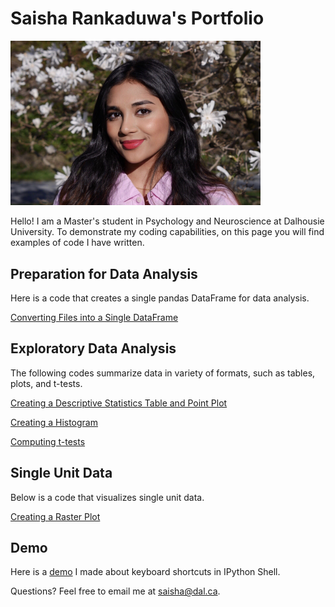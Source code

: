 # Saisha Rankaduwa's Portfolio

<img src="saisha.jpg" alt="saisha" width="400"/>
 <br />

Hello! I am a Master's student in Psychology and Neuroscience at Dalhousie University. To demonstrate my coding capabilities, on this page you will find examples of code I have written.

## Preparation for Data Analysis
Here is a code that creates a single pandas DataFrame for data analysis.

[Converting Files into a Single DataFrame](converting_files_into_a_single_DataFrame.md)

## Exploratory Data Analysis
The following codes summarize data in variety of formats, such as tables, plots, and t-tests. 

[Creating a Descriptive Statistics Table and Point Plot](descriptive_statistics_table_and_point_plot.md)

[Creating a Histogram](creating_a_histogram.md)

[Computing t-tests](computing_t-tests.md)

## Single Unit Data
Below is a code that visualizes single unit data.

[Creating a Raster Plot](raster_plot.md)

## Demo

Here is a [demo](https://youtu.be/1ovBBDLfGm0) I made about keyboard shortcuts in IPython Shell.

Questions? Feel free to email me at [saisha@dal.ca](mailto:saisha@dal.ca).
